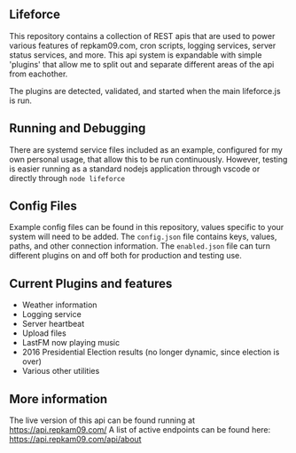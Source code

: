 ## Lifeforce
This repository contains a collection of REST apis that are used to power various features of repkam09.com, cron scripts, logging services, server status services, and more.
This api system is expandable with simple 'plugins' that allow me to split out and separate different areas of the api from eachother.

The plugins are detected, validated, and started when the main lifeforce.js is run.

## Running and Debugging
There are systemd service files included as an example, configured for my own personal usage, that allow this to be run continuously. However, testing is easier running as a standard nodejs application through vscode or directly through `node lifeforce`

## Config Files
Example config files can be found in this repository, values specific to your system will need to be added. The `config.json` file contains keys, values, paths, and other connection information. The `enabled.json` file can turn different plugins on and off both for production and testing use. 

## Current Plugins and features
* Weather information
* Logging service
* Server heartbeat
* Upload files
* LastFM now playing music
* 2016 Presidential Election results (no longer dynamic, since election is over)
* Various other utilities


## More information
The live version of this api can be found running at https://api.repkam09.com/
A list of active endpoints can be found here: https://api.repkam09.com/api/about
